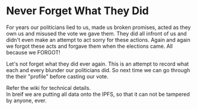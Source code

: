 Never Forget What They Did
==========================

For years our politicians lied to us, made us broken promises, acted as they own us and misused the vote we gave them. They did all infront of us and didn't even make an attempt to act sorry for these actions. Again and again we forgot these acts and forgave them when the elections came. All because we FORGOT! 


Let's not forget what they did ever again. This is an attempt to record what each and every blunder our politicians did. So next time we can go through the their "profile" before casting our vote.
  

Refer the wiki for technical details.  
In breif we are putting all data onto the IPFS, so that it can not be tampered by anyone, ever.
